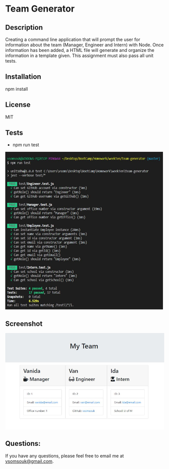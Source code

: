# Team Generator

## Description
Creating a command line application that will prompt the user for information about the team (Manager, Engineer and Intern) with Node. Once information has been added, a HTML file will generate and organize the information in a template given. This assignment must also pass all unit tests.


## Installation
npm install


## License
MIT

## Tests
* npm run test
<img src="./Assets/test.JPG" width="500" height="500">

## Screenshot
<img src="./Assets/team.JPG">


## Questions:
If you have any questions, please feel free to email me at vsomsouk@gmail.com.


